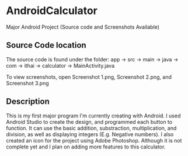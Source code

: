 # AndroidCalculator
Major Android Project (Source code and Screenshots Available)

Source Code location
----------------------------------
The source code is found under the folder: app -> src -> main -> java -> com -> ithai -> calculator -> MainActivity.java

To view screenshots, open Screenshot 1.png, Screenshot 2.png, and Screenshot 3.png

Description
------------
This is my first major program I'm currently creating with Android. I used Android Studio to create the design, and programmed each button to function. It can use the basic addition, substraction, multiplication, and division, as well as
displaying integers (E.g. Negative numbers). I also created an icon for the project using Adobe Photoshop. Although it is not complete yet and I plan on adding more features to this calculator.
